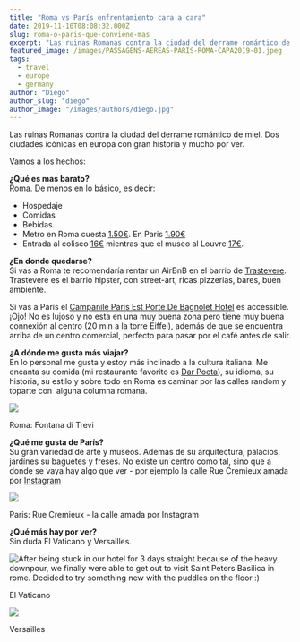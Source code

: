 ```yaml
---
title: "Roma vs París enfrentamiento cara a cara"
date: 2019-11-10T08:08:32.000Z
slug: roma-o-paris-que-conviene-mas
excerpt: "Las ruinas Romanas contra la ciudad del derrame romántico de miel. Dos ciudades icónicas en europa con gran historia y mucho por ver. Vamos a los hechos: ¿Qué..."
featured_image: /images/PASSAGENS-AEREAS-PARIS-ROMA-CAPA2019-01.jpeg
tags:
  - travel
  - europe
  - germany
author: "Diego"
author_slug: "diego"
author_image: "/images/authors/diego.jpg"
---
```


Las ruinas Romanas contra la ciudad del derrame romántico de miel. Dos ciudades icónicas en europa con gran historia y mucho por ver.

Vamos a los hechos:

**¿Qué es mas barato?**  
Roma. De menos en lo básico, es decir:

*   Hospedaje
*   Comidas
*   Bebidas.
*   Metro en Roma cuesta [1.50€](https://www.rometoolkit.com/transport/rome_metro.htm). En Paris [1.90€](https://www.ratp.fr/en/titres-et-tarifs/t-tickets)
*   Entrada al coliseo [16€](https://www.rome-museum.com/es/entradas-coliseo.php) mientras que el museo al Louvre [17€](https://www.ticketlouvre.fr/louvre/b2c/index.cfm/home).

**¿En donde quedarse?**  
Si vas a Roma te recomendaría rentar un AirBnB en el barrio de [Trastevere](https://www.tripadvisor.de/Attraction_Review-g187791-d190123-Reviews-Trastevere-Rome_Lazio.html). Trastevere es el barrio hipster, con street-art, ricas pizzerias, bares, buen ambiente.  
  
Si vas a París el [Campanile Paris Est Porte De Bagnolet Hotel](https://www.agoda.com/campanile-paris-est-porte-de-bagnolet-hotel/hotel/paris-fr.html) es accessible. ¡Ojo! No es lujoso y no esta en una muy buena zona pero tiene muy buena connexión al centro (20 min a la torre Eiffel), además de que se encuentra arriba de un centro comercial, perfecto para pasar por el café antes de salir.

**¿A dónde me gusta más viajar?**  
En lo personal me gusta y estoy más inclinado a la cultura italiana. Me encanta su comida (mi restaurante favorito es [Dar Poeta](http://trastevere.darpoeta.com/de/dove.html)), su idioma, su historia, su estilo y sobre todo en Roma es caminar por las calles random y toparte con  alguna columna romana.

![](https://images.unsplash.com/photo-1549047608-0c9d7e6ec4fd?ixlib=rb-1.2.1&q=80&fm=jpg&crop=entropy&cs=tinysrgb&w=2000&fit=max&ixid=eyJhcHBfaWQiOjExNzczfQ)

Roma: Fontana di Trevi

**¿Qué me gusta de París?**  
Su gran variedad de arte y museos. Además de su arquitectura, palacios, jardínes su baguetes y freses. No existe un centro como tal, sino que a donde se vaya hay algo que ver - por ejemplo la calle Rue Cremieux amada por [Instagram](https://www.instagram.com/explore/tags/ruecremieux/)

![](https://images.unsplash.com/photo-1557592923-992b3dc4497d?ixlib=rb-1.2.1&q=80&fm=jpg&crop=entropy&cs=tinysrgb&w=2000&fit=max&ixid=eyJhcHBfaWQiOjExNzczfQ)

Paris: Rue Cremieux - la calle amada por Instagram

**¿Qué más hay por ver?**  
Sin duda El Vaticano y Versailles.

![After being stuck in our hotel for 3 days straight because of the heavy downpour, we finally were able to get out to visit Saint Peters Basilica in rome. 
Decided to try something new with the puddles on the floor :)](https://images.unsplash.com/photo-1508490471538-3b55918b83d8?ixlib=rb-1.2.1&q=80&fm=jpg&crop=entropy&cs=tinysrgb&w=2000&fit=max&ixid=eyJhcHBfaWQiOjExNzczfQ)

El Vaticano

![](https://images.unsplash.com/photo-1566087247505-cd95ebd53df9?ixlib=rb-1.2.1&q=80&fm=jpg&crop=entropy&cs=tinysrgb&w=2000&fit=max&ixid=eyJhcHBfaWQiOjExNzczfQ)

Versailles